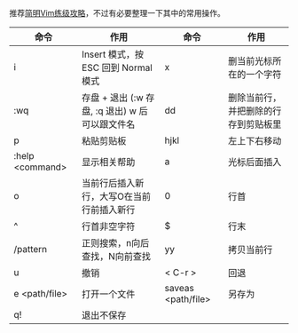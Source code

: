 推荐[简明Vim练级攻略](http://coolshell.cn/articles/5426.html)，不过有必要整理一下其中的常用操作。

命令 | 作用 | 命令 | 作用
--- | --- | --- | ---
i | Insert 模式，按 ESC 回到 Normal 模式 | x | 删当前光标所在的一个字符
:wq | 存盘 + 退出 (:w 存盘, :q 退出) w 后可以跟文件名 | dd | 删除当前行，并把删除的行存到剪贴板里
p | 粘贴剪贴板 | hjkl | 左上下右移动
:help \<command\> | 显示相关帮助 | a | 光标后面插入
o | 当前行后插入新行，大写O在当前行前插入新行 | 0 | 行首
^ | 行首非空字符 | $ | 行末
/pattern | 正则搜索，n向后查找，N向前查找　| yy | 拷贝当前行
u | 撤销 | \< C-r \> | 回退
e \<path/file\> | 打开一个文件 | saveas \<path/file\> | 另存为
q! | 退出不保存
